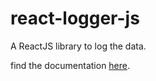 # react-logger-js

A ReactJS library to log the data.

find the documentation [here](https://react-logger-js.bardwaj.me).
